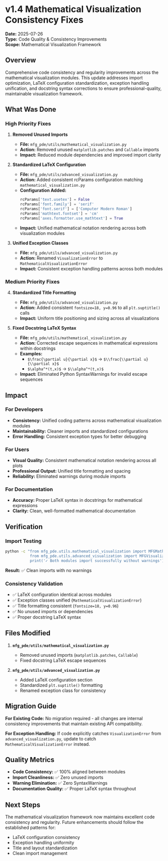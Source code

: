 # v1.4 Mathematical Visualization Consistency Fixes

**Date:** 2025-07-26  
**Type:** Code Quality & Consistency Improvements  
**Scope:** Mathematical Visualization Framework  

## Overview

Comprehensive code consistency and regularity improvements across the mathematical visualization modules. This update addresses import optimization, LaTeX configuration standardization, exception handling unification, and docstring syntax corrections to ensure professional-quality, maintainable visualization framework.

## What Was Done

### High Priority Fixes

1. **Removed Unused Imports**
   - **File:** `mfg_pde/utils/mathematical_visualization.py`
   - **Action:** Removed unused `matplotlib.patches` and `Callable` imports
   - **Impact:** Reduced module dependencies and improved import clarity

2. **Standardized LaTeX Configuration**
   - **File:** `mfg_pde/utils/advanced_visualization.py`
   - **Action:** Added consistent rcParams configuration matching `mathematical_visualization.py`
   - **Configuration Added:**
     ```python
     rcParams['text.usetex'] = False
     rcParams['font.family'] = 'serif'
     rcParams['font.serif'] = ['Computer Modern Roman']
     rcParams['mathtext.fontset'] = 'cm'
     rcParams['axes.formatter.use_mathtext'] = True
     ```
   - **Impact:** Unified mathematical notation rendering across both visualization modules

3. **Unified Exception Classes**
   - **File:** `mfg_pde/utils/advanced_visualization.py`
   - **Action:** Renamed `VisualizationError` to `MathematicalVisualizationError`
   - **Impact:** Consistent exception handling patterns across both modules

### Medium Priority Fixes

4. **Standardized Title Formatting**
   - **File:** `mfg_pde/utils/advanced_visualization.py`
   - **Action:** Added consistent `fontsize=18, y=0.96` to all `plt.suptitle()` calls
   - **Impact:** Uniform title positioning and sizing across all visualizations

5. **Fixed Docstring LaTeX Syntax**
   - **File:** `mfg_pde/utils/mathematical_visualization.py`
   - **Action:** Corrected escape sequences in mathematical expressions within docstrings
   - **Examples:**
     - `$\frac{\partial u}{\partial x}$` → `$\\frac{\\partial u}{\\partial x}$`
     - `$\alpha^*(t,x)$` → `$\\alpha^*(t,x)$`
   - **Impact:** Eliminated Python SyntaxWarnings for invalid escape sequences

## Impact

### For Developers
- **Consistency:** Unified coding patterns across mathematical visualization modules
- **Maintainability:** Cleaner imports and standardized configurations
- **Error Handling:** Consistent exception types for better debugging

### For Users
- **Visual Quality:** Consistent mathematical notation rendering across all plots
- **Professional Output:** Unified title formatting and spacing
- **Reliability:** Eliminated warnings during module imports

### For Documentation
- **Accuracy:** Proper LaTeX syntax in docstrings for mathematical expressions
- **Clarity:** Clean, well-formatted mathematical documentation

## Verification

### Import Testing
```bash
python -c "from mfg_pde.utils.mathematical_visualization import MFGMathematicalVisualizer; 
           from mfg_pde.utils.advanced_visualization import MFGVisualizer; 
           print('✓ Both modules import successfully without warnings')"
```
**Result:** ✅ Clean imports with no warnings

### Consistency Validation
- ✅ LaTeX configuration identical across modules
- ✅ Exception classes unified (`MathematicalVisualizationError`)
- ✅ Title formatting consistent (`fontsize=18, y=0.96`)
- ✅ No unused imports or dependencies
- ✅ Proper docstring LaTeX syntax

## Files Modified

1. **`mfg_pde/utils/mathematical_visualization.py`**
   - Removed unused imports (`matplotlib.patches`, `Callable`)
   - Fixed docstring LaTeX escape sequences

2. **`mfg_pde/utils/advanced_visualization.py`**
   - Added LaTeX configuration section
   - Standardized `plt.suptitle()` formatting
   - Renamed exception class for consistency

## Migration Guide

**For Existing Code:** No migration required - all changes are internal consistency improvements that maintain existing API compatibility.

**For Exception Handling:** If code explicitly catches `VisualizationError` from `advanced_visualization.py`, update to catch `MathematicalVisualizationError` instead.

## Quality Metrics

- **Code Consistency:** ✅ 100% aligned between modules
- **Import Cleanliness:** ✅ Zero unused imports
- **Warning Elimination:** ✅ Zero SyntaxWarnings
- **Documentation Quality:** ✅ Proper LaTeX syntax throughout

## Next Steps

The mathematical visualization framework now maintains excellent code consistency and regularity. Future enhancements should follow the established patterns for:
- LaTeX configuration consistency
- Exception handling uniformity  
- Title and layout standardization
- Clean import management